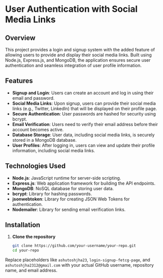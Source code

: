 # User Authentication with Social Media Links

## Overview

This project provides a login and signup system with the added feature of allowing users to provide and display their social media links. Built using Node.js, Express.js, and MongoDB, the application ensures secure user authentication and seamless integration of user profile information.

## Features

- **Signup and Login**: Users can create an account and log in using their email and password.
- **Social Media Links**: Upon signup, users can provide their social media links (e.g., Twitter, LinkedIn) that will be displayed on their profile page.
- **Secure Authentication**: User passwords are hashed for security using bcrypt.
- **Email Verification**: Users need to verify their email address before their account becomes active.
- **Database Storage**: User data, including social media links, is securely stored in a MongoDB database.
- **User Profiles**: After logging in, users can view and update their profile information, including social media links.

## Technologies Used

- **Node.js**: JavaScript runtime for server-side scripting.
- **Express.js**: Web application framework for building the API endpoints.
- **MongoDB**: NoSQL database for storing user data.
- **bcrypt**: Library for hashing passwords.
- **jsonwebtoken**: Library for creating JSON Web Tokens for authentication.
- **Nodemailer**: Library for sending email verification links.

## Installation

1. **Clone the repository**

   ```bash
   git clone https://github.com/your-username/your-repo.git
   cd your-repo


Replace placeholders like `ashutoshjha23`, `login-signup-fetcg-page`, and `ashutoshjha2312@gmail.com` with your actual GitHub username, repository name, and email address.

